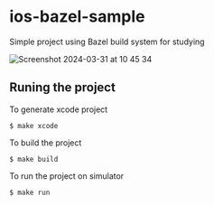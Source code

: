 # ios-bazel-sample
Simple project using Bazel build system for studying

![Screenshot 2024-03-31 at 10 45 34](https://github.com/bruno-hcr/ios-bazel-sample/assets/21697643/bff840c0-50f3-4fc3-b20f-b432274376d5)


## Runing the project

To generate xcode project 
```
$ make xcode
```

To build the project
```
$ make build
```

To run the project on simulator
```
$ make run
```
